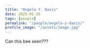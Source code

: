 ```yaml
---
title: "Angela Y. Davis"
date: 2025-01-26
tags: [people]
permalink: "/people/angela-y-davis/"
profile_image: "/assets/image.jpg"
---
```

Can this bee seen???